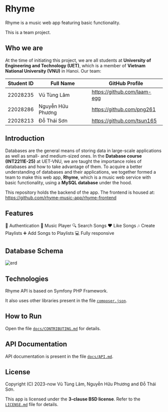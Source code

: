 # Rhyme

Rhyme is a music web app featuring basic functionality.

This is a team project.

## Who we are

At the time of initiating this project, we are all students at
**University of Engineering and Technology (UET)**, which is a
member of **Vietnam National University (VNU)** in Hanoi. Our team:

| Student ID |     Full Name     |          GitHub Profile         |
| :--------: | ----------------- | ------------------------------- |
|  22028235  | Vũ Tùng Lâm       | <https://github.com/laam-egg>   |
|  22028286  | Nguyễn Hữu Phương | <https://github.com/png261>     |
|  22028213  | Đỗ Thái Sơn       | <https://github.com/tsun165>    |

## Introduction

Databases are the general means of storing data in large-scale applications
as well as small- and medium-sized ones. In the **Database course (INT2211E-25)**
at UET-VNU, we are taught the importance roles of databases and how to take
advantage of them. To acquire a better understanding of databases and their
applications, we together formed a team to make this web app, **Rhyme**, which
is a music web service with basic functionality, using a **MySQL database**
under the hood.

This repository holds the backend of the app. The frontend is housed at:
<https://github.com/rhyme-music-app/rhyme-frontend>

## Features

🔐 Authentication
🎵 Music Player
🔍 Search Songs
❤️  Like Songs
🎶 Create Playlists
➕ Add Songs to Playlists
💻 Fully responsive


## Database Schema

![erd](https://github.com/tsun165/rhyme-backend/assets/125455011/6bc2459a-f59c-410a-9035-82883bef4145)


## Technologies

Rhyme API is based on Symfony PHP Framework.

It also uses other libraries present in the file
[`composer.json`](/composer.json).

## How to Run

Open the file [`docs/CONTRIBUTING.md`](/docs/CONTRIBUTING.md) for details.

## API Documentation

API documentation is present in the file [`docs/API.md`](/docs/API.md).

## License

Copyright (C) 2023-now Vũ Tùng Lâm, Nguyễn Hữu Phương and Đỗ Thái Sơn.

This app is licensed under the **3-clause BSD license**. Refer to the
[`LICENSE.md`](/LICENSE.md) file for details.
